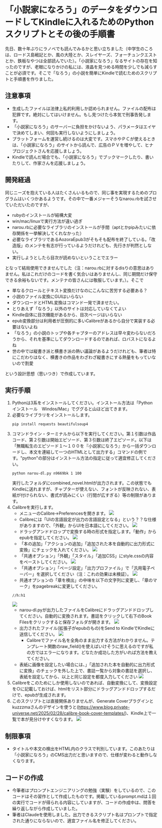 # 「小説家になろう」のデータをダウンロードしてKindleに入れるためのPythonスクリプトとその後の手順書

先日、数十年ぶりにラノベでも読んでみるかと思い立ちました（中学生のころは、ロードス島戦記とか、風の大陸とか、スレイヤーズ、フォーチュンクエストとか、鉄板なやつは全部読んでいた）。「小説家になろう」なるサイトの存在を知ったのですが、老眼になりかけの私には、液晶を見つめる時間を少しでも減らすことが必須です。そこで「なろう」の小説を簡単にKindleで読むためのスクリプトと手順書を作りました。

## 注意事項
* 生成したファイルは法律上私的利用しか認められません。ファイルの配布は犯罪です。絶対にしてはいけません。もし見つけたら本気で刑事告発します。
* 「小説家になろう」のサーバーに負担をかけないよう、パラメータはエイヤで決めてしまい、何回も実行しないようにしましょう。
* プラットフォームを運営し続けるのは大変です。スマホやＰＣが使えるときは、「小説家になろう」のサイトから読んで、広告のＰＶを増やして、ヒナプロジェクトさんを応援しましょう。
* Kindleで読んだ場合でも、「小説家になろう」でブックマークしたり、書いたりして、作家さんを応援しましょう。

## 開発経過
同じニーズを抱えている人はたくさんいるもので、同じ事を実現するためのプログラムはいくつかあるようです。その中で一番メジャーそうなnarou.rbを試させていただいたのですが、
* rubyのインストールが結構大変
* win/mac/linuxで実行方法が違い過ぎ
* narou.rbに必要なライブラリのインストールが手間（aptとかpipみたいに依存関係を一挙解決してくれなかった）
* 必要なライブラリであるAozoraEpub3がそもそも配布を終了している。「改造版」のメンテを有志が行っているようだけれども、先行きが判然としない。
* 実行しようとしたら目次が読めないということでエラー

となって結局使用できませんでした（注：narou.rbに対するdisりの意思はありません。私はこれだけのコードを書く気合いはありませんし、同じ期間だけ保守できる余裕もないです。メンテナの皆さんには敬服しています。）。そこで
* 単なるクロールとテキスト変換だけなのにこんなに苦労する必要ある？
* 小説のファイル変換にGUIはいらない
* ダウンロードとHTML変換はコマンド一発で済ませたい。
* とりあえず「なろう」以外のサイトは対応していなくてよい
* Kindle自体に目次機能があるから、目次ページはいらない
* epub変換部分は利用者が圧倒的に多いCalibreがあるから自分で実装する必要はないよね
* 「なろう」の小説のトップや各チャプターのアドレスは早々変わらないだろうから、それを基準にしてダウンロードするのであれば、ロバストになるよね
* 世の中では縦書き派と横書き派の熱い議論があるようだけれども、筆者は特にこだわりはなく、横書きの作品をわざわざ縦書きにする熱量をもっていないので割愛

という設計思想（思いつき）で作成しています。

## 実行手順
1. Pythonは3系をインストールしてください。インストール方法は「Python インストール　Windos/Mac」でググると山ほど出てきます。
1. 必要なライブラリをインストールします。
	```
	pip install requests beautifulsoup4
	```
1. コマンドライン・ターミナルから以下を実行してください。第１引数は作品コード、第２引数は開始エピソード、第３引数は終了エピソード。以下は「無職転生のエピソード１〜１００を『小説家になろう』から一括ダウンロードし、本文を連結して一つのHTMLとして出力する」コマンドの例です。"python"の部分はインストール方法の指定に従って適宜修正してください。
	```
	python narou-dl.py n9669bk 1 100
	```
	実行したフォルダにcombined_novel.htmlが出力されます。この状態でもKindleに送れますが、チャプターが使えない、フォントが反映されない、表紙が付けられない、書式が読みにくい（行間が広すぎる）等の制限があります。
1. Calibreを実行します。
	* メニューのCalibre->Preferencesを開きます。
	![](images/calibre-preferences.png)
	* Calibreには「UIの言語設定が出力の言語設定となる」という？？な仕様がありますので、「外観」からUIを日本語にしてください。
	![](images/calibre-japanese.png)
	* ドラッグアンドドロップで変換する時の形式を指定します。「動作」からepubを指定してください。
	![](images/calibre-behavior.png)
	* 「本の追加」「アクションの追加」「追加された本を自動的に出力形式に変換」にチェックを入れてください。
	![](images/calibre-add-book.png)
	* 「共通オプション」「外観」「スタイル」「追加CSS」にstyle.cssの内容をペーストしてください。
	![](images/calibre-style.png)
	* 「共通オプション」「ページ設定」「出力プロファイル」で「汎用電子ペーパー」を選択してください（注：これの効果は未検証）。
	![](images/calibre-common-options-page.png)
	* 共通オプションの「章を検出」の中味を以下の文字列に変更し、「章のマーク」をpagebreakに変更してください。
	```
	//h:h1
	```
	![](images/calibre-common-options-structure.png)
	* narou-dl.pyが出力したファイルをCalibreにドラッグアンドドロップしてください。自動的に変換されます。書誌をクリックして右下のBook Filesをクリックすると保存フォルダが開きます。
	![](images/calibre-book-files.png)
	* 出力されたファイル(拡張子がepubのもの)をSend to KindleでKindleに送信してください。
	![](images/calibre-book-folder.png)
		* Calibreでファイル名を全角のまま出力する方法がわかりません。テンプレート関数のraw_field()を使えばいけそうに思えるのですが私の方ではエラーになります。どなたか成功した方がいれば方法を教えてください。
	* 表紙に画像を設定したい場合には、」「追加された本を自動的に出力形式に変換」のチェックを外した上で、書誌一覧から対象の書誌を選択し、表紙を設定してから、以上と同じ設定を都度入力してください
	![](images/calibre-convert.png)
1. Calibreをこのためにしか使用しないのであれば、自動変換にして、変換設定を○に記載しておけば、htmlをリスト部分にドラッグアンドドロップするだけで、epubが生成されます。
1. このスクリプトとは直接関係ありませんが、Generate Coverプラグインとkuzzzmaさんのデザインを使うと(https://www.blog.private-universe.net/2025/02/28/calibre-book-cover-templates/)、Kindle上で一覧で本が見分けやすくなります。
![](images/calibre-generate-cover-plugin.jpg)
## 制限事項
* タイトルや本文の検出をHTML内のクラスで判別しています。このあたりは「小説家になろう」のCMS出力だと思いますので、仕様が変わると動作しなくなります。

## コードの作成
* 今筆者はプロンプトエンジニアリングの勉強（実験）をしているので、このコードはその習作として作成したものです。掲載しているprompt.mdは１回の実行でコードが得られる内容にしていますが、コードの作成中は、問答を繰り返しながら作成していました。
* 筆者はClaudeを使用しました。出力できるスクリプト名はプロンプトで指定された通りにならないので、適宜ファイル名を修正してください。

